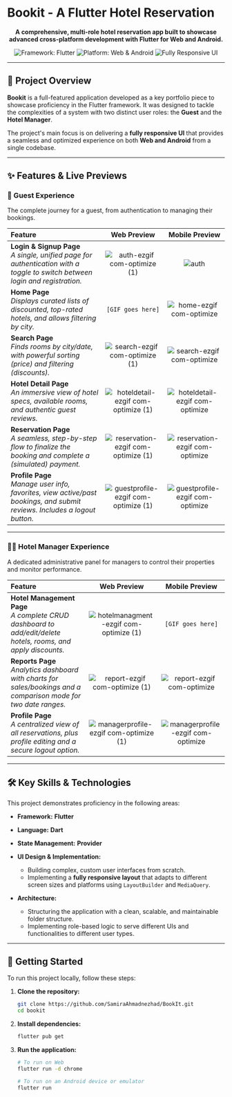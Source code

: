 # Bookit - A Flutter Hotel Reservation

<p align="center">
  <strong>A comprehensive, multi-role hotel reservation app built to showcase advanced cross-platform development with Flutter for Web and Android.</strong>
</p>

<p align="center">
  <img src="https://img.shields.io/badge/Framework-Flutter-02569B?logo=flutter" alt="Framework: Flutter">
  <img src="https://img.shields.io/badge/Platform-Web%20%7C%20Android-green.svg" alt="Platform: Web & Android">
  <img src="https://img.shields.io/badge/UI-Fully%20Responsive-blueviolet" alt="Fully Responsive UI">
</p>

---

## 📖 Project Overview

**Bookit** is a full-featured application developed as a key portfolio piece to showcase proficiency in the Flutter framework. It was designed to tackle the complexities of a system with two distinct user roles: the **Guest** and the **Hotel Manager**.

The project's main focus is on delivering a **fully responsive UI** that provides a seamless and optimized experience on both **Web and Android** from a single codebase.

---

## ✨ Features & Live Previews

### 🏨 Guest Experience

The complete journey for a guest, from authentication to managing their bookings.

| Feature | Web Preview | Mobile Preview |
| :--- | :---: | :---: |
| **Login & Signup Page**<br/>_A single, unified page for authentication with a toggle to switch between login and registration._ | ![auth-ezgif com-optimize (1)](https://github.com/user-attachments/assets/3a8a5f80-0173-4047-ad97-f915d13cb857) | ![auth](https://github.com/user-attachments/assets/dcf30192-55a4-4600-803a-21c686ccbab6) |
| **Home Page**<br/>_Displays curated lists of discounted, top-rated hotels, and allows filtering by city._ | `[GIF goes here]` | ![home-ezgif com-optimize](https://github.com/user-attachments/assets/9f899642-467c-4fa9-bc87-bbf0195227c0) |
| **Search Page**<br/>_Finds rooms by city/date, with powerful sorting (price) and filtering (discounts)._ | ![search-ezgif com-optimize (1)](https://github.com/user-attachments/assets/372b01a4-8ecb-48d5-8cee-42dfbd86cd6b) | ![search-ezgif com-optimize](https://github.com/user-attachments/assets/109fdd48-862d-4653-a1e4-6390809b2cb5) |
| **Hotel Detail Page**<br/>_An immersive view of hotel specs, available rooms, and authentic guest reviews._ | ![hoteldetail-ezgif com-optimize (1)](https://github.com/user-attachments/assets/985ecc53-1f0a-4101-bcf9-2030b6437e5a) | ![hoteldetail-ezgif com-optimize](https://github.com/user-attachments/assets/85f2b7a9-ed25-403d-8371-9e64e781bede) |
| **Reservation Page**<br/>_A seamless, step-by-step flow to finalize the booking and complete a (simulated) payment._ | ![reservation-ezgif com-optimize (1)](https://github.com/user-attachments/assets/0bddd791-525c-4dbd-8816-4f81395c3c63) | ![reservation-ezgif com-optimize](https://github.com/user-attachments/assets/78ce936a-2fde-4ad6-972d-e9af3843c7b0) |
| **Profile Page**<br/>_Manage user info, favorites, view active/past bookings, and submit reviews. Includes a logout button._| ![guestprofile-ezgif com-optimize (1)](https://github.com/user-attachments/assets/21a6640e-8507-4b68-9880-396da559368f) | ![guestprofile-ezgif com-optimize](https://github.com/user-attachments/assets/04474460-cfb2-429c-b0a9-d9369daa53c8) |

---





### 👨‍💼 Hotel Manager Experience

A dedicated administrative panel for managers to control their properties and monitor performance.

| Feature | Web Preview | Mobile Preview |
| :--- | :---: | :---: |
| **Hotel Management Page**<br/>_A complete CRUD dashboard to add/edit/delete hotels, rooms, and apply discounts._ | ![hotelmanagment-ezgif com-optimize (1)](https://github.com/user-attachments/assets/acbaecae-123c-40b3-922d-54d5a26fb968) | `[GIF goes here]` |
| **Reports Page**<br/>_Analytics dashboard with charts for sales/bookings and a comparison mode for two date ranges._ | ![report-ezgif com-optimize (1)](https://github.com/user-attachments/assets/451c7e3e-bd5d-44d7-8851-4ff2151b5870) | ![report-ezgif com-optimize](https://github.com/user-attachments/assets/5d767d9f-6cb6-437a-b532-ba580ed0187c) |
| **Profile Page**<br/>_A centralized view of all reservations, plus profile editing and a secure logout option._ | ![managerprofile-ezgif com-optimize (1)](https://github.com/user-attachments/assets/492a8e77-2339-48c7-a0e2-0e8a6c91b2bb) | ![managerprofile-ezgif com-optimize](https://github.com/user-attachments/assets/e8154b1b-6806-4aad-9276-6dc3440c539a) |

---



## 🛠️ Key Skills & Technologies

This project demonstrates proficiency in the following areas:

-   **Framework:** **Flutter**
-   **Language:** **Dart**
-   **State Management:** **Provider** 

-   **UI Design & Implementation:**
    -   Building complex, custom user interfaces from scratch.
    -   Implementing a **fully responsive layout** that adapts to different screen sizes and platforms using `LayoutBuilder` and `MediaQuery`.
-   **Architecture:**
    -   Structuring the application with a clean, scalable, and maintainable folder structure.
    -   Implementing role-based logic to serve different UIs and functionalities to different user types.

---

## 🚀 Getting Started

To run this project locally, follow these steps:

1.  **Clone the repository:**
    ```bash
    git clone https://github.com/SamiraAhmadnezhad/BookIt.git
    cd bookit
    ```

2.  **Install dependencies:**
    ```bash
    flutter pub get
    ```

3.  **Run the application:**
    ```bash
    # To run on Web
    flutter run -d chrome

    # To run on an Android device or emulator
    flutter run
    ```

